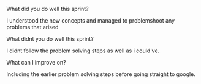 What did you do well this sprint?

I understood the new concepts and managed to problemshoot any problems that arised

What didnt you do well this sprint?

I didnt follow the problem solving steps as well as i could've.

What can I improve on?

Including the earlier problem solving steps before going straight to google.